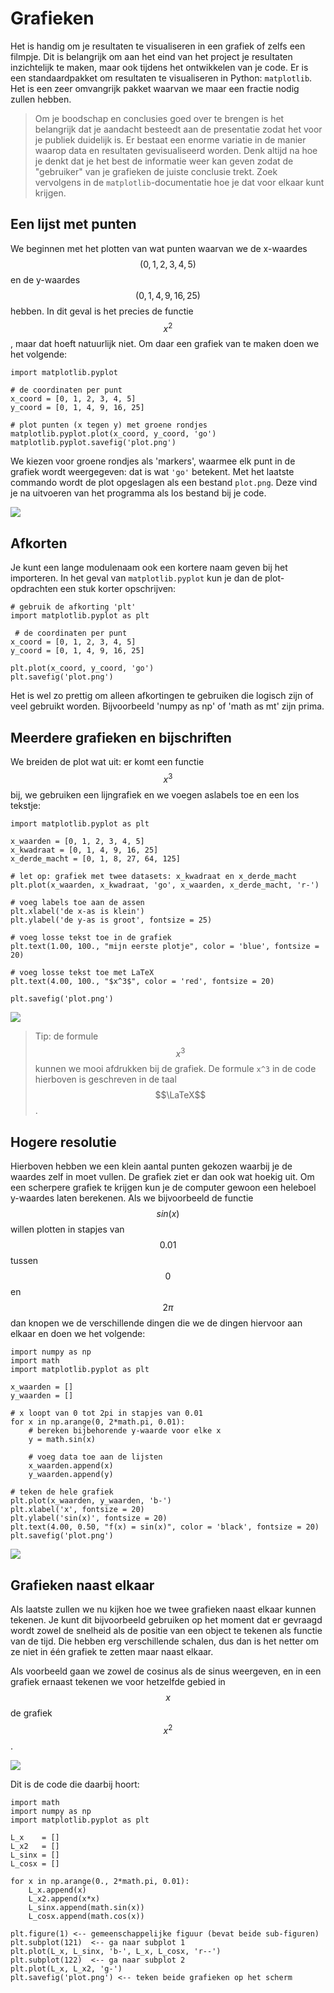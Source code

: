 # Grafieken

Het is handig om je resultaten te visualiseren in een grafiek of zelfs een filmpje. Dit is belangrijk om aan het eind van het project je resultaten inzichtelijk te maken, maar ook tijdens het ontwikkelen van je code. Er is een standaardpakket om resultaten te visualiseren in Python: `matplotlib`. Het is een zeer omvangrijk pakket waarvan we maar een fractie nodig zullen hebben.

> Om je boodschap en conclusies goed over te brengen is het belangrijk dat je aandacht besteedt aan de presentatie zodat het voor je publiek duidelijk is. Er bestaat een enorme variatie in de manier waarop data en resultaten gevisualiseerd worden. Denk altijd na hoe je denkt dat je het best de informatie weer kan geven zodat de "gebruiker" van je grafieken de juiste conclusie trekt. Zoek vervolgens in de `matplotlib`-documentatie hoe je dat voor elkaar kunt krijgen.

## Een lijst met punten

We beginnen met het plotten van wat punten waarvan we de x-waardes $$(0,1,2,3,4,5)$$ en de y-waardes $$(0,1,4,9,16,25)$$ hebben. In dit geval is het precies de functie $$x^2$$, maar dat hoeft natuurlijk niet. Om daar een grafiek van te maken doen we het volgende:

    import matplotlib.pyplot

    # de coordinaten per punt
    x_coord = [0, 1, 2, 3, 4, 5]
    y_coord = [0, 1, 4, 9, 16, 25]

    # plot punten (x tegen y) met groene rondjes
    matplotlib.pyplot.plot(x_coord, y_coord, 'go')
    matplotlib.pyplot.savefig('plot.png')

We kiezen voor groene rondjes als 'markers', waarmee elk punt in de grafiek wordt weergegeven: dat is wat `'go'` betekent. Met het laatste commando wordt de plot opgeslagen als een bestand `plot.png`. Deze vind je na uitvoeren van het programma als los bestand bij je code.

![](plotje1.png)

## Afkorten

Je kunt een lange modulenaam ook een kortere naam geven bij het importeren. In het geval van `matplotlib.pyplot` kun je dan de plot-opdrachten een stuk korter opschrijven:

    # gebruik de afkorting 'plt'
    import matplotlib.pyplot as plt

     # de coordinaten per punt
    x_coord = [0, 1, 2, 3, 4, 5]
    y_coord = [0, 1, 4, 9, 16, 25]

    plt.plot(x_coord, y_coord, 'go')
    plt.savefig('plot.png')

Het is wel zo prettig om alleen afkortingen te gebruiken die logisch zijn of veel gebruikt worden. Bijvoorbeeld 'numpy as np' of 'math as mt' zijn prima.

## Meerdere grafieken en bijschriften

We breiden de plot wat uit: er komt een functie $$x^3$$ bij, we gebruiken een lijngrafiek en we voegen aslabels toe en een los tekstje:

    import matplotlib.pyplot as plt

    x_waarden = [0, 1, 2, 3, 4, 5]
    x_kwadraat = [0, 1, 4, 9, 16, 25]
    x_derde_macht = [0, 1, 8, 27, 64, 125]

    # let op: grafiek met twee datasets: x_kwadraat en x_derde_macht
    plt.plot(x_waarden, x_kwadraat, 'go', x_waarden, x_derde_macht, 'r-')

    # voeg labels toe aan de assen
    plt.xlabel('de x-as is klein')
    plt.ylabel('de y-as is groot', fontsize = 25)

    # voeg losse tekst toe in de grafiek
    plt.text(1.00, 100., "mijn eerste plotje", color = 'blue', fontsize = 20)

    # voeg losse tekst toe met LaTeX
    plt.text(4.00, 100., "$x^3$", color = 'red', fontsize = 20)

    plt.savefig('plot.png')

![](plotje2.png)

> Tip: de formule $$x^3$$ kunnen we mooi afdrukken bij de grafiek. De formule `x^3` in de code hierboven is geschreven in de taal $$\LaTeX$$.

## Hogere resolutie

Hierboven hebben we een klein aantal punten gekozen waarbij je de waardes
zelf in moet vullen. De grafiek ziet er dan ook wat hoekig uit. Om een scherpere grafiek te krijgen kun je de computer gewoon een heleboel y-waardes laten berekenen. Als we bijvoorbeeld de functie $$sin(x)$$ willen plotten in stapjes van $$0.01$$ tussen $$0$$ en $$2\pi$$ dan knopen we de verschillende dingen die we de dingen hiervoor aan elkaar en doen we het volgende:

    import numpy as np
    import math
    import matplotlib.pyplot as plt

    x_waarden = []
    y_waarden = []

    # x loopt van 0 tot 2pi in stapjes van 0.01
    for x in np.arange(0, 2*math.pi, 0.01):
        # bereken bijbehorende y-waarde voor elke x
        y = math.sin(x)

        # voeg data toe aan de lijsten
        x_waarden.append(x)
        y_waarden.append(y)

    # teken de hele grafiek
    plt.plot(x_waarden, y_waarden, 'b-')
    plt.xlabel('x', fontsize = 20)
    plt.ylabel('sin(x)', fontsize = 20)
    plt.text(4.00, 0.50, "f(x) = sin(x)", color = 'black', fontsize = 20)
    plt.savefig('plot.png')

![](plotje3.png)

## Grafieken naast elkaar

Als laatste zullen we nu kijken hoe we twee grafieken naast elkaar kunnen tekenen. Je kunt dit bijvoorbeeld gebruiken op het moment dat er gevraagd wordt zowel de snelheid als de positie van een object te tekenen als functie van de tijd. Die hebben erg verschillende schalen, dus dan is het netter om ze niet in één grafiek te zetten maar naast elkaar.

Als voorbeeld gaan we zowel de cosinus als de sinus weergeven, en in een grafiek ernaast tekenen we voor hetzelfde gebied in $$x$$ de grafiek $$x^2$$.

![](plotje4.png)

Dit is de code die daarbij hoort:

    import math
    import numpy as np
    import matplotlib.pyplot as plt

    L_x    = []
    L_x2   = []
    L_sinx = []
    L_cosx = []

    for x in np.arange(0., 2*math.pi, 0.01):
        L_x.append(x)
        L_x2.append(x*x)
        L_sinx.append(math.sin(x))
        L_cosx.append(math.cos(x))

    plt.figure(1) <-- gemeenschappelijke figuur (bevat beide sub-figuren)
    plt.subplot(121)  <-- ga naar subplot 1
    plt.plot(L_x, L_sinx, 'b-', L_x, L_cosx, 'r--')
    plt.subplot(122)  <-- ga naar subplot 2
    plt.plot(L_x, L_x2, 'g-')
    plt.savefig('plot.png') <-- teken beide grafieken op het scherm
